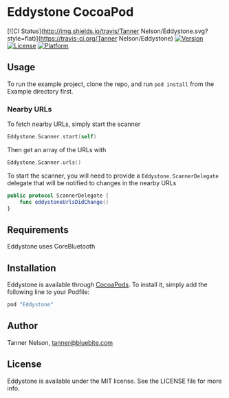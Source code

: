 # Eddystone CocoaPod

[![CI Status](http://img.shields.io/travis/Tanner Nelson/Eddystone.svg?style=flat)](https://travis-ci.org/Tanner Nelson/Eddystone)
[![Version](https://img.shields.io/cocoapods/v/Eddystone.svg?style=flat)](http://cocoapods.org/pods/Eddystone)
[![License](https://img.shields.io/cocoapods/l/Eddystone.svg?style=flat)](http://cocoapods.org/pods/Eddystone)
[![Platform](https://img.shields.io/cocoapods/p/Eddystone.svg?style=flat)](http://cocoapods.org/pods/Eddystone)

## Usage

To run the example project, clone the repo, and run `pod install` from the Example directory first.

### Nearby URLs

To fetch nearby URLs, simply start the scanner

```swift
Eddystone.Scanner.start(self)
```

Then get an array of the URLs with

```swift
Eddystone.Scanner.urls()
```

To start the scanner, you will need to provide a `Eddystone.ScannerDelegate` delegate that will be notified to changes in the nearby URLs

```swift
public protocol ScannerDelegate {
    func eddystoneUrlsDidChange()
}
```

## Requirements

Eddystone uses CoreBluetooth

## Installation

Eddystone is available through [CocoaPods](http://cocoapods.org). To install
it, simply add the following line to your Podfile:

```ruby
pod "Eddystone"
```

## Author

Tanner Nelson, tanner@bluebite.com

## License

Eddystone is available under the MIT license. See the LICENSE file for more info.
